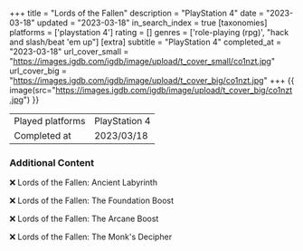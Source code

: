 +++
title = "Lords of the Fallen"
description = "PlayStation 4"
date = "2023-03-18"
updated = "2023-03-18"
in_search_index = true
[taxonomies]
platforms = ['playstation 4']
rating = []
genres = ['role-playing (rpg)', "hack and slash/beat 'em up"]
[extra]
subtitle = "PlayStation 4"
completed_at = "2023-03-18"
url_cover_small = "https://images.igdb.com/igdb/image/upload/t_cover_small/co1nzt.jpg"
url_cover_big = "https://images.igdb.com/igdb/image/upload/t_cover_big/co1nzt.jpg"
+++
{{ image(src="https://images.igdb.com/igdb/image/upload/t_cover_big/co1nzt.jpg") }}

|              |            |
| ------------ | ---------- |
| Played platforms    | PlayStation 4 |
| Completed at | 2023/03/18 |



### Additional Content


❌ Lords of the Fallen: Ancient Labyrinth

❌ Lords of the Fallen: The Foundation Boost

❌ Lords of the Fallen: The Arcane Boost

❌ Lords of the Fallen: The Monk's Decipher
